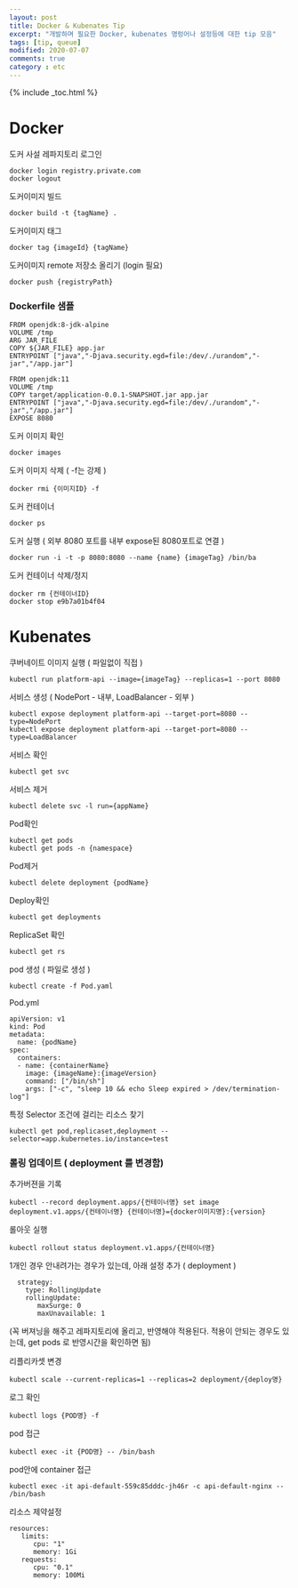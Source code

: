 ```yaml
---
layout: post
title: Docker & Kubenates Tip
excerpt: "개발하며 필요한 Docker, kubenates 명렁어나 설정등에 대한 tip 모음"
tags: [tip, queue]
modified: 2020-07-07
comments: true
category : etc
---
```


{% include _toc.html %}


Docker
==============================

도커 사설 레파지토리 로그인
~~~
docker login registry.private.com
docker logout 
~~~

도커이미지 빌드
~~~
docker build -t {tagName} .
~~~

도커이미지 태그
~~~
docker tag {imageId} {tagName}
~~~

도커이미지 remote 저장소 올리기 (login 필요)
~~~
docker push {registryPath}
~~~


### Dockerfile 샘플

~~~~
FROM openjdk:8-jdk-alpine
VOLUME /tmp
ARG JAR_FILE
COPY ${JAR_FILE} app.jar
ENTRYPOINT ["java","-Djava.security.egd=file:/dev/./urandom","-jar","/app.jar"]
~~~~~

~~~~~
FROM openjdk:11
VOLUME /tmp
COPY target/application-0.0.1-SNAPSHOT.jar app.jar
ENTRYPOINT ["java","-Djava.security.egd=file:/dev/./urandom","-jar","/app.jar"]
EXPOSE 8080
~~~~~

도커 이미지 확인
~~~
docker images
~~~

도커 이미지 삭제 ( -f는 강제 )
~~~
docker rmi {이미지ID} -f
~~~

도커 컨테이너
~~~
docker ps
~~~

도커 실행 ( 외부 8080 포트를 내부 expose된 8080포트로 연결 )
~~~
docker run -i -t -p 8080:8080 --name {name} {imageTag} /bin/ba
~~~


도커 컨테이너 삭제/정지
~~~
docker rm {컨테이너ID}
docker stop e9b7a01b4f04
~~~




Kubenates
==============================


쿠버네이트 이미지 실행 ( 파일없이 직접 )
~~~
kubectl run platform-api --image={imageTag} --replicas=1 --port 8080
~~~

서비스 생성 ( NodePort - 내부, LoadBalancer - 외부 )
~~~
kubectl expose deployment platform-api --target-port=8080 --type=NodePort
kubectl expose deployment platform-api --target-port=8080 --type=LoadBalancer
~~~


서비스 확인
~~~
kubectl get svc
~~~

서비스 제거
~~~
kubectl delete svc -l run={appName}
~~~

Pod확인
~~~
kubectl get pods
kubectl get pods -n {namespace}
~~~

Pod제거
~~~
kubectl delete deployment {podName}
~~~

Deploy확인
~~~
kubectl get deployments
~~~

ReplicaSet 확인
~~~
kubectl get rs
~~~

pod 생성 ( 파일로 생성 )
~~~
kubectl create -f Pod.yaml
~~~

Pod.yml
~~~
apiVersion: v1
kind: Pod
metadata:
  name: {podName}
spec:
  containers:
  - name: {containerName}
    image: {imageName}:{imageVersion}
    command: ["/bin/sh"]
    args: ["-c", "sleep 10 && echo Sleep expired > /dev/termination-log"]
~~~


특정 Selector 조건에 걸리는 리소스 찾기
~~~
kubectl get pod,replicaset,deployment --selector=app.kubernetes.io/instance=test
~~~


### 롤링 업데이트 ( deployment 를 변경함)

추가버젼을 기록
~~~
kubectl --record deployment.apps/{컨테이너명} set image deployment.v1.apps/{컨테이너명} {컨테이너명}={docker이미지명}:{version}
~~~


롤아웃 실행
~~~
kubectl rollout status deployment.v1.apps/{컨테이너명}
~~~

1개인 경우 안내려가는 경우가 있는데, 아래 설정 추가 ( deployment )
~~~
  strategy:
    type: RollingUpdate
    rollingUpdate:
       maxSurge: 0
       maxUnavailable: 1
~~~

(꼭 버져닝을 해주고 레파지토리에 올리고, 반영해야 적용된다.
적용이 안되는 경우도 있는데, get pods 로 반영시간을 확인하면 됨)



리플리카셋 변경
~~~
kubectl scale --current-replicas=1 --replicas=2 deployment/{deploy명}
~~~


로그 확인
~~~
kubectl logs {POD명} -f
~~~


pod 접근
~~~
kubectl exec -it {POD명} -- /bin/bash
~~~

pod안에 container 접근
~~~
kubectl exec -it api-default-559c85dddc-jh46r -c api-default-nginx -- /bin/bash
~~~


리소스 제약설정
~~~
resources:
   limits:
      cpu: "1"
      memory: 1Gi
   requests:
      cpu: "0.1"
      memory: 100Mi
~~~

